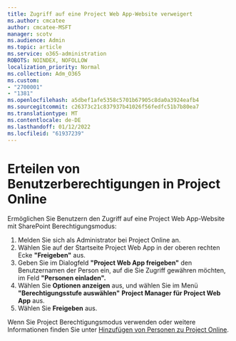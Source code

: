 ```yaml
---
title: Zugriff auf eine Project Web App-Website verweigert
ms.author: cmcatee
author: cmcatee-MSFT
manager: scotv
ms.audience: Admin
ms.topic: article
ms.service: o365-administration
ROBOTS: NOINDEX, NOFOLLOW
localization_priority: Normal
ms.collection: Adm_O365
ms.custom:
- "2700001"
- "1381"
ms.openlocfilehash: a5dbef1afe5358c5701b67905c8da0a3924eafb4
ms.sourcegitcommit: c26373c21c837937b41026f56fedfc51b7b80ea7
ms.translationtype: MT
ms.contentlocale: de-DE
ms.lasthandoff: 01/12/2022
ms.locfileid: "61937239"
---
```

# <a name="give-users-permissions-in-project-online"></a>Erteilen von Benutzerberechtigungen in Project Online

Ermöglichen Sie Benutzern den Zugriff auf eine Project Web App-Website mit SharePoint Berechtigungsmodus:

1. Melden Sie sich als Administrator bei Project Online an.
2. Wählen Sie auf der Startseite Project Web App in der oberen rechten Ecke **"Freigeben"** aus.
3. Geben Sie im Dialogfeld **"Project Web App freigeben"** den Benutzernamen der Person ein, auf die Sie Zugriff gewähren möchten, im Feld **"Personen einladen".**
4. Wählen Sie **Optionen anzeigen** aus, und wählen Sie im Menü **"Berechtigungsstufe auswählen"** **Project Manager für Project Web App** aus.
5. Wählen Sie **Freigeben** aus.

Wenn Sie Project Berechtigungsmodus verwenden oder weitere Informationen finden Sie unter [Hinzufügen von Personen zu Project Online](https://docs.microsoft.com/projectonline/step-2-add-people-to-project-online).
